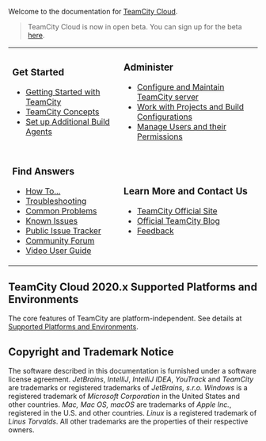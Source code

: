 [//]: # (title: TeamCity Cloud Documentation)
[//]: # (auxiliary-id: TeamCity Cloud Documentation)

Welcome to the documentation for [TeamCity Cloud](https://www.jetbrains.com/teamcity/cloud/).

>TeamCity Cloud is now in open beta. You can sign up for the beta [here](https://www.jetbrains.com/teamcity/cloud/).

<table>
<tr>
</tr>

<tr>

<td>

### Get Started

* [Getting Started with TeamCity](getting-started-with-teamcity-cloud.md)
* [TeamCity Concepts](concepts.md)
* [Set up Additional Build Agents](setting-up-and-running-additional-build-agents.md)

</td>

<td>

### Administer

* [Configure and Maintain TeamCity server](teamcity-configuration-and-maintenance.md)
* [Work with Projects and Build Configurations](managing-projects-and-build-configurations.md)
* [Manage Users and their Permissions](managing-user-accounts-groups-and-permissions.md)

</td>

</tr>

<tr>

<td>

### Find Answers

* [How To...](how-to.md)
* [Troubleshooting](troubleshooting.md)
* [Common Problems](common-problems.md)
* [Known Issues](known-issues.md)
* [Public Issue Tracker](http://youtrack.jetbrains.net/issues/TW)
* [Community Forum](http://jb.gg/teamcity-forum)
* [Video User Guide](http://blog.jetbrains.com/teamcity/2013/05/teamcity-user-guide-courseware/)

</td>


<td>

### Learn More and Contact Us

* [TeamCity Official Site](http://www.jetbrains.com/teamcity)
* [Official TeamCity Blog](http://blogs.jetbrains.com/teamcity/)
* [Feedback](https://confluence.jetbrains.com/display/TW/Feedback)

</td></tr>
</table>

## TeamCity Cloud 2020.x Supported Platforms and Environments

The core features of TeamCity are platform-independent. See details at [Supported Platforms and Environments](supported-platforms-and-environments.md).

[//]: # (Internal note. Do not delete. "TeamCity Documentationd313e156.txt")

## Copyright and Trademark Notice

The software described in this documentation is furnished under a software license agreement.  _JetBrains_, _IntelliJ_, _IntelliJ IDEA_, _YouTrack_ and _TeamCity_ are trademarks or registered trademarks of _JetBrains, s.r.o._  _Windows_ is a registered trademark of _Microsoft Corporation_ in the United States and other countries. _Mac,_ _Mac OS, macOS_ are trademarks of _Apple Inc._, registered in the U.S. and other countries. _Linux_ is a registered trademark of _Linus Torvalds_. All other trademarks are the properties of their respective owners.
